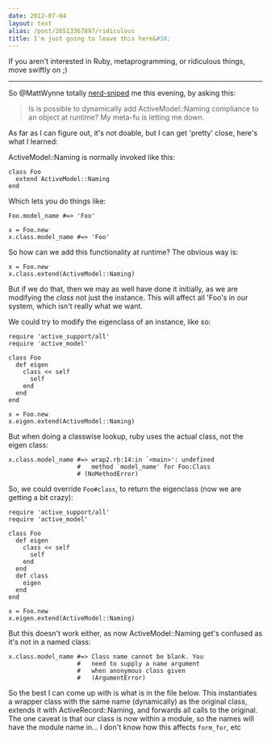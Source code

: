 ```yaml
---
date: 2012-07-04
layout: text
alias: /post/26513367897/ridiculous
title: I'm just going to leave this here&#58;
---
```


If you aren't interested in Ruby, metaprogramming, or ridiculous things, move swiftly on ;)

---

So @MattWynne totally [nerd-sniped](http://xkcd.com/356/) me this evening, by 
asking this:

> Is is possible to dynamically add ActiveModel::Naming 
> compliance to an object at runtime? My meta-fu is 
> letting me down.

As far as I can figure out, it's not doable, but I 
can get 'pretty' close, here's what I learned:

<!-- more -->


ActiveModel::Naming is normally invoked like this:

    class Foo
      extend ActiveModel::Naming
    end

Which lets you do things like:

    Foo.model_name #=> 'Foo'
    
    x = Foo.new
    x.class.model_name #=> 'Foo'

So how can we add this functionality at runtime? The 
obvious way is:

    x = Foo.new
    x.class.extend(ActiveModel::Naming)

But if we do that, then we may as well have done it 
initially, as we are modifying the _class_ not 
just the instance. This will affect all 'Foo's in 
our system, which isn't really what we want.

We could try to modify the eigenclass of an 
instance, like so:

    require 'active_support/all'
    require 'active_model'
    
    class Foo
      def eigen
        class << self
          self
        end
      end
    end
    
    x = Foo.new
    x.eigen.extend(ActiveModel::Naming)
    
But when doing a classwise lookup, ruby uses the actual 
class, not the eigen class:

    x.class.model_name #=> wrap2.rb:14:in `<main>': undefined 
                       #   method `model_name' for Foo:Class 
                       # (NoMethodError)

So, we could override `Foo#class`, to return the eigenclass 
(now we are getting a bit crazy):

    require 'active_support/all'
    require 'active_model'
    
    class Foo
      def eigen
        class << self
          self
        end
      end
      def class
        eigen
      end
    end
    
    x = Foo.new
    x.eigen.extend(ActiveModel::Naming)

But this doesn't work either, as now ActiveModel::Naming 
get's confused as it's not in a named class:

    x.class.model_name #=> Class name cannot be blank. You 
                       #   need to supply a name argument 
                       #   when anonymous class given 
                       #   (ArgumentError)


So the best I can come up with is what is in the file 
below. This instantiates a wrapper class with the same 
name (dynamically) as the original class, extends it 
with ActiveRecord::Naming, and forwards all calls to 
the original. The one caveat is that our class is now 
within a module, so the names will have the module name 
in... I don't know how this affects `form_for`, etc

<div class='gist' data-gist='3049516'></div>
